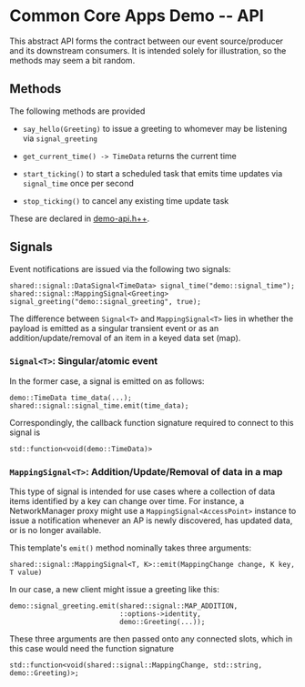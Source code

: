 Common Core Apps Demo -- API
============================

This abstract API forms the contract between our event source/producer and its downstream consumers. It is intended solely for illustration, so the methods may seem a bit random.

Methods
-------

The following methods are provided

* `say_hello(Greeting)` to issue a greeting to whomever may be listening via `signal_greeting`

* `get_current_time() -> TimeData` returns the current time

* `start_ticking()` to start a scheduled task that emits time updates via `signal_time` once per second

* `stop_ticking()` to cancel any existing time update task

These are declared in [demo-api.h++](demo-api.h++).


Signals
-------

Event notifications are issued via the following two signals:

```
shared::signal::DataSignal<TimeData> signal_time("demo::signal_time");
shared::signal::MappingSignal<Greeting> signal_greeting("demo::signal_greeting", true);
```

The difference between `Signal<T>` and `MappingSignal<T>` lies in whether the
payload is emitted as a singular transient event or as an
addition/update/removal of an item in a keyed data set (map).

### `Signal<T>`: Singular/atomic event

In the former case, a signal is emitted on as follows:

```
demo::TimeData time_data(...);
shared::signal::signal_time.emit(time_data);
```

Correspondingly, the callback function signature required to connect to this signal is

```
std::function<void(demo::TimeData)>
```

### `MappingSignal<T>`: Addition/Update/Removal of data in a map

This type of signal is intended for use cases where a collection of data items
identified by a key can change over time. For instance, a NetworkManager proxy
might use a `MappingSignal<AccessPoint>` instance to issue a notification
whenever an AP is newly discovered, has updated data, or is no longer available.

This template's `emit()` method nominally takes three arguments:

```
shared::signal::MappingSignal<T, K>::emit(MappingChange change, K key, T value)
```

In our case, a new client might issue a greeting like this:

```
demo::signal_greeting.emit(shared::signal::MAP_ADDITION,
                           ::options->identity,
                           demo::Greeting(...));
```

These three arguments are then passed onto any connected slots, which in this
case would need the function signature

```
std::function<void(shared::signal::MappingChange, std::string, demo::Greeting)>;
```
